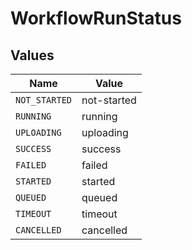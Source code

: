 # WorkflowRunStatus


## Values

| Name          | Value         |
| ------------- | ------------- |
| `NOT_STARTED` | not-started   |
| `RUNNING`     | running       |
| `UPLOADING`   | uploading     |
| `SUCCESS`     | success       |
| `FAILED`      | failed        |
| `STARTED`     | started       |
| `QUEUED`      | queued        |
| `TIMEOUT`     | timeout       |
| `CANCELLED`   | cancelled     |